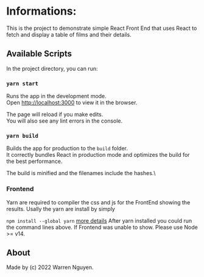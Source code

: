 # Informations:

This is the project to demonstrate simple React Front End that uses React to fetch and display a table of films and their details.

## Available Scripts

In the project directory, you can run:

### `yarn start`

Runs the app in the development mode.\
Open [http://localhost:3000](http://localhost:3000) to view it in the browser.

The page will reload if you make edits.\
You will also see any lint errors in the console.

### `yarn build`

Builds the app for production to the `build` folder.\
It correctly bundles React in production mode and optimizes the build for the best performance.

The build is minified and the filenames include the hashes.\

###  Frontend
Yarn are required to compiler the css and js for the FrontEnd showing the results.
Usally the yarn are install by simply 

```npm install --global yarn```  [more details](https://classic.yarnpkg.com/lang/en/docs/install) 
After yarn installed you could run the command lines above.
If Frontend was unable to show. Please use Node >= v14. 

## About
Made by (c) 2022 Warren Nguyen.